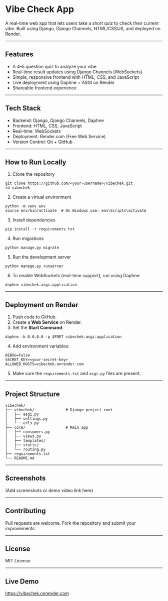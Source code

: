 
# Vibe Check App

A real-time web app that lets users take a short quiz to check their current vibe. Built using Django, Django Channels, HTML/CSS/JS, and deployed on Render.

---

## Features

- A 4–5 question quiz to analyze your vibe
- Real-time result updates using Django Channels (WebSockets)
- Simple, responsive frontend with HTML, CSS, and JavaScript
- Live deployment using Daphne + ASGI on Render
- Shareable frontend experience

---

## Tech Stack

- Backend: Django, Django Channels, Daphne
- Frontend: HTML, CSS, JavaScript
- Real-time: WebSockets
- Deployment: Render.com (Free Web Service)
- Version Control: Git + GitHub

---

## How to Run Locally

1. Clone the repository

```
git clone https://github.com/<your-username>/vibechek.git
cd vibechek
```

2. Create a virtual environment

```
python -m venv env
source env/bin/activate  # On Windows use: env\Scripts\activate
```

3. Install dependencies

```
pip install -r requirements.txt
```

4. Run migrations

```
python manage.py migrate
```

5. Run the development server

```
python manage.py runserver
```

6. To enable WebSockets (real-time support), run using Daphne:

```
daphne vibechek.asgi:application
```

---

## Deployment on Render

1. Push code to GitHub.
2. Create a **Web Service** on Render.
3. Set the **Start Command**:

```
daphne -b 0.0.0.0 -p $PORT vibechek.asgi:application
```

4. Add environment variables:

```
DEBUG=False
SECRET_KEY=<your-secret-key>
ALLOWED_HOSTS=vibechek.onrender.com
```

5. Make sure the `requirements.txt` and `asgi.py` files are present.

---

## Project Structure

```
vibechek/
├── vibechek/              # Django project root
│   ├── asgi.py
│   ├── settings.py
│   └── urls.py
├── core/                  # Main app
│   ├── consumers.py
│   ├── views.py
│   ├── templates/
│   ├── static/
│   └── routing.py
├── requirements.txt
└── README.md
```

---

## Screenshots

(Add screenshots or demo video link here)

---

## Contributing

Pull requests are welcome. Fork the repository and submit your improvements.

---

## License

MIT License

---

## Live Demo

https://vibechek.onrender.com
